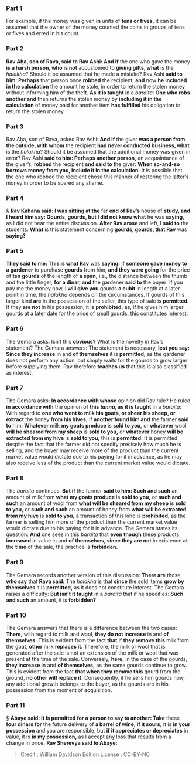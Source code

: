 
### Part 1
For example, if the money was given <b>in</b> units of <b>tens or fives,</b> it can be assumed that the owner of the money counted the coins in groups of tens or fives and erred in his count.

### Part 2
<b>Rav Aḥa, son of Rava, said to Rav Ashi: And if</b> the one who gave the money <b>is a harsh person, who is not</b> accustomed to <b>giving gifts, what</b> is the <i>halakha</i>? Should it be assumed that he made a mistake? Rav Ashi <b>said to him: Perhaps</b> that person once <b>robbed</b> the recipient, <b>and</b> now <b>he included in the calculation</b> the amount he stole, in order to return the stolen money without informing him of the theft. <b>As it is taught</b> in a <i>baraita</i>: <b>One who robs another and</b> then returns the stolen money by <b>including it in the calculation</b> of money paid for another item <b>has fulfilled</b> his obligation to return the stolen money.

### Part 3
Rav Aḥa, son of Rava, asked Rav Ashi: <b>And if</b> the giver <b>was a person from the outside, with whom</b> the recipient <b>had never conducted business, what</b> is the <i>halakha</i>? Should it be assumed that the additional money was given in error? Rav Ashi <b>said to him: Perhaps another person,</b> an acquaintance of the giver’s, <b>robbed</b> the recipient <b>and said to</b> the giver: <b>When so-and-so borrows money from you, include it in the calculation.</b> It is possible that the one who robbed the recipient chose this manner of restoring the latter’s money in order to be spared any shame.

### Part 4
§ <b>Rav Kahana said: I was sitting at the</b> far <b>end of Rav’s</b> house of <b>study, and I heard him say: Gourds, gourds, but I did not know what</b> he was <b>saying,</b> as I did not hear the entire discussion. <b>After Rav arose</b> and left, <b>I said to</b> the students: <b>What</b> is this statement concerning <b>gourds, gourds, that Rav</b> was <b>saying?</b>

### Part 5
<b>They said to me: This is what Rav</b> was <b>saying:</b> If <b>someone gave money to a gardener</b> to purchase <b>gourds</b> from him, <b>and they were going</b> for the price of <b>ten gourds</b> of the length of <b>a span,</b> i.e., the distance between the thumb and the little finger, <b>for a dinar, and</b> the gardener <b>said to</b> the buyer: If you pay me the money now, <b>I will give you</b> gourds <b>a cubit</b> in length at a later point in time, the <i>halakha</i> depends on the circumstances. If gourds of this larger kind <b>are</b> in the possession of the seller, this type of sale is <b>permitted.</b> If they <b>are not</b> in his possession, it is <b>prohibited,</b> as, if he gives him larger gourds at a later date for the price of small gourds, this constitutes interest.

### Part 6
The Gemara asks: Isn’t this <b>obvious?</b> What is the novelty in Rav’s statement? The Gemara answers: The statement is necessary, <b>lest you say: Since they increase</b> in and <b>of themselves</b> it is <b>permitted,</b> as the gardener does not perform any action, but simply waits for the gourds to grow larger before supplying them. Rav therefore <b>teaches us</b> that this is also classified as interest.

### Part 7
The Gemara asks: <b>In accordance with whose</b> opinion did Rav rule? He ruled <b>in accordance with</b> the opinion of <b>this <i>tanna</i>, as it is taught</b> in a <i>baraita</i>: With regard to <b>one who went to milk his goats, or shear his sheep, or extract</b> the honey <b>from his hives,</b> if <b>another found him and</b> the farmer <b>said to</b> him: <b>Whatever</b> milk <b>my goats produce</b> is <b>sold to you,</b> or <b>whatever</b> wool <b>will be sheared from my sheep</b> is <b>sold to you,</b> or <b>whatever</b> honey <b>will be extracted from my hive</b> is <b>sold to you,</b> this is <b>permitted.</b> It is permitted despite the fact that the farmer did not specify precisely how much he is selling, and the buyer may receive more of the product than the current market value would dictate due to his paying for it in advance, as he may also receive less of the product than the current market value would dictate.

### Part 8
The <i>baraita</i> continues: <b>But if</b> the farmer <b>said to him: Such and such</b> an amount of milk from <b>what my goats produce</b> is <b>sold to you,</b> or <b>such and such</b> an amount of wool from <b>what will be sheared from my sheep</b> is <b>sold to you,</b> or <b>such and such</b> an amount of honey from <b>what will be extracted from my hive</b> is <b>sold to you,</b> a transaction of this kind is <b>prohibited,</b> as the farmer is selling him more of the product than the current market value would dictate due to his paying for it in advance. The Gemara states its question: <b>And</b> one sees in this <i>baraita</i> that <b>even though</b> these products <b>increased</b> in value in and <b>of themselves, since they are not</b> in existence <b>at</b> the <b>time</b> of the sale, the practice is <b>forbidden.</b>

### Part 9
The Gemara records another version of this discussion: <b>There are</b> those <b>who say</b> that <b>Rava said:</b> The <i>halakha</i> is that <b>since</b> the sold items <b>grow by themselves</b> it is <b>permitted,</b> as it does not constitute interest. The Gemara raises a difficulty: <b>But isn’t it taught</b> in a <i>baraita</i> that if he specifies: <b>Such and such</b> an amount, it is <b>forbidden?</b>

### Part 10
The Gemara answers that there is a difference between the two cases: <b>There,</b> with regard to milk and wool, <b>they do not increase</b> in and <b>of themselves.</b> This is evident from the fact <b>that</b> if <b>they remove this</b> milk from the goat, <b>other</b> milk <b>replaces it.</b> Therefore, the milk or wool that is generated after the sale is not an extension of the milk or wool that was present at the time of the sale. Conversely, <b>here,</b> in the case of the gourds, <b>they increase</b> in and <b>of themselves,</b> as the same gourds continue to grow. This is evident from the fact <b>that when they remove this</b> gourd from the ground, <b>no other will replace it.</b> Consequently, if he sells him gourds now, any additional growth belongs to the buyer, as the gourds are in his possession from the moment of acquisition.

### Part 11
§ <b>Abaye said: It is permitted for a person to say to another: Take</b> these <b>four dinars for</b> the future delivery of <b>a barrel of wine; if it sours,</b> it is <b>in your possession</b> and you are responsible, but <b>if it appreciates or depreciates</b> in value, it is <b>in my possession,</b> as I accept any loss that results from a change in price. <b>Rav Sherevya said to Abaye:</b>

>Credit : William Davidson Edition
>License : CC-BY-NC